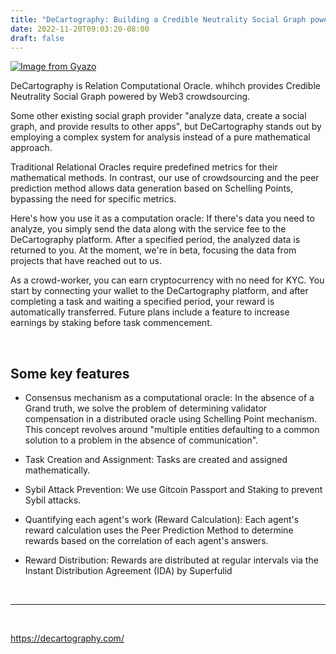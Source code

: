 ```yaml
---
title: "DeCartography: Building a Credible Neutrality Social Graph powered by Web3 Crowdsourcing"
date: 2022-11-20T09:03:20-08:00
draft: false
---
```


[![Image from Gyazo](https://i.gyazo.com/9e1135342b24fb94d3ee9c5b9b64f183.jpg)](https://gyazo.com/9e1135342b24fb94d3ee9c5b9b64f183)

DeCartography is Relation Computational Oracle. whihch provides Credible Neutrality Social Graph powered by Web3 crowdsourcing. 

Some other existing social graph provider "analyze data, create a social graph, and provide results to other apps", but DeCartography stands out by employing a complex system for analysis instead of a pure mathematical approach. 

Traditional Relational Oracles require predefined metrics for their mathematical methods. In contrast, our use of crowdsourcing and the peer prediction method allows data generation based on Schelling Points, bypassing the need for specific metrics.

Here's how you use it as a computation oracle: If there's data you need to analyze, you simply send the data along with the service fee to the DeCartography platform. After a specified period, the analyzed data is returned to you. At the moment, we're in beta, focusing the data from projects that have reached out to us.

As a crowd-worker, you can earn cryptocurrency with no need for KYC. You start by connecting your wallet to the DeCartography platform, and after completing a task and waiting a specified period, your reward is automatically transferred. Future plans include a feature to increase earnings by staking before task commencement.

<br>


## Some key features

- Consensus mechanism as a computational oracle: In the absence of a Grand truth, we solve the problem of determining validator compensation in a distributed oracle using Schelling Point mechanism. This concept revolves around "multiple entities defaulting to a common solution to a problem in the absence of communication".

- Task Creation and Assignment: Tasks are created and assigned mathematically.

- Sybil Attack Prevention: We use Gitcoin Passport and Staking to prevent Sybil attacks.

- Quantifying each agent's work (Reward Calculation): Each agent's reward calculation uses the Peer Prediction Method to determine rewards based on the correlation of each agent's answers.

- Reward Distribution: Rewards are distributed at regular intervals via the Instant Distribution Agreement (IDA) by Superfulid
<br>


---

<br>

https://decartography.com/
